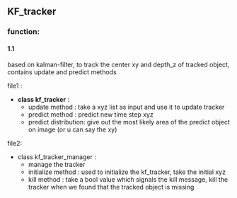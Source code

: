 ## KF_tracker
### function:
#### 1.1 
based on kalman-filter, to track the center xy and depth_z of tracked object, contains update and predict methods

file1 :
- **class kf_tracker** :
    - update method : take a xyz list as input and use it to update tracker
    - predict method : predict new time step xyz
    - predict distribution: give out the most likely area of the predict object on image (or u can say the xy)

file2:
- class kf_tracker_manager :
  - manage the tracker
  - initialize method : used to initialize the kf_tracker, take the initial xyz
  - kill method : take a bool value which signals the kill message, kill the tracker when we found that the tracked object is missing